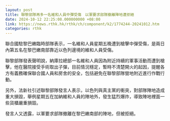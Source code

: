 ```yaml
---
layout: post
title: 聯黎部隊再多一名維和人員中彈受傷　以軍要求部隊撤離陣地遭拒絕
date: 2024-10-12 22:25:08.000000000 +08:00
link: https://news.rthk.hk/rthk/ch/component/k2/1774244-20241012.htm
categories: rthk
---
```


聯合國駐黎巴嫩臨時部隊表示，一名維和人員星期五晚遭到槍擊中彈受傷，是兩日內第五名在黎巴嫩南部靠近以色列邊境的維和人員受傷。

聯黎部隊發表聲明說，納庫拉總部一名維和人員因為附近持續的軍事活動而遭到槍擊，他在醫院接受手術取出子彈，目前情況穩定，暫時不清楚開火的起因，提醒各方有義務確保聯合國人員和房舍的安全，包括避免在聯黎部隊營地附近進行作戰行動。

另外，法新社引述聯黎部隊發言人表示，以色列與真主黨的衝突，對部隊陣地造成重大損毀，舉例星期五在加納維和人員的陣地外，發生猛烈爆炸，導致陣地裡面一些貨櫃嚴重損毀。

發言人又透露，以軍要求部隊撤離在黎巴嫩南部的陣地，但被拒絕。
